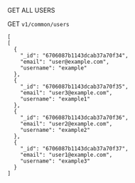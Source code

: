 GET ALL USERS

GET
```v1/common/users```
```
[
[
  {
    "_id": "6706087b1143dcab37a70f34",
    "email": "user@example.com",
    "username": "example"
  },
  {
    "_id": "6706087b1143dcab37a70f35",
    "email": "user3@example.com",
    "username": "example1"
  },
  {
    "_id": "6706087b1143dcab37a70f36",
    "email": "user2@example.com",
    "username": "example2"
  },
  {
    "_id": "6706087b1143dcab37a70f37",
    "email": "user1@example.com",
    "username": "example3"
  }
]
```